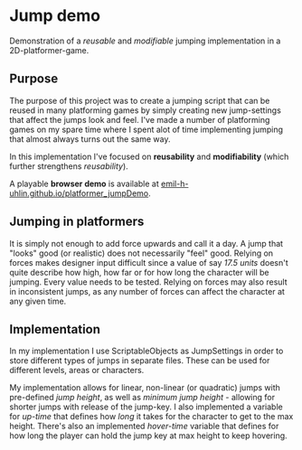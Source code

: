 # Jump demo
Demonstration of a <i>reusable</i> and <i>modifiable</i> jumping implementation in a 2D-platformer-game.

## Purpose
The purpose of this project was to create a jumping script that can be reused in many platforming games by simply creating new jump-settings that affect the jumps look and feel. I've made a number of platforming games on my spare time where I spent alot of time implementing jumping that almost always turns out the same way.

In this implementation I've focused on <b>reusability</b> and <b>modifiability</b> (which further strengthens <i>reusability</i>).

A playable <b>browser demo</b> is available at <a href="https://emil-h-uhlin.github.io/platformer_jumpDemo/" title="Playable demo">emil-h-uhlin.github.io/platformer_jumpDemo</a>.

## Jumping in platformers
It is simply not enough to add force upwards and call it a day. A jump that "looks" good (or realistic) does not necessarily "feel" good. Relying on forces makes designer input difficult since a value of say <i>17.5 units</i> doesn't quite describe how high, how far or for how long the character will be jumping. Every value needs to be tested. Relying on forces may also result in inconsistent jumps, as any number of forces can affect the character at any given time. 

## Implementation
In my implementation I use ScriptableObjects as JumpSettings in order to store different types of jumps in separate files. These can be used for different levels, areas or characters. 

My implementation allows for linear, non-linear (or quadratic) jumps with pre-defined <i>jump height</i>, as well as <i>minimum jump height</i> - allowing for shorter jumps with release of the jump-key. I also implemented a variable for <i>up-time</i> that defines how <i>long</i> it takes for the character to get to the max height. There's also an implemented <i>hover-time</i> variable that defines for how long the player can hold the jump key at max height to keep hovering. <br></br>
